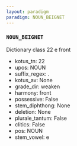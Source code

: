 ```yaml
---
layout: paradigm
paradigm: NOUN_BEIGNET
---
```

### ` NOUN_BEIGNET `

Dictionary class 22 e front
* kotus_tn: 22
* upos: NOUN
* suffix_regex: .
* kotus_av: None
* grade_dir: weaken
* harmony: front
* possessive: False
* stem_diphthong: None
* deletion: None
* plurale_tantum: False
* clitics: False
* pos: NOUN
* stem_vowel: e
